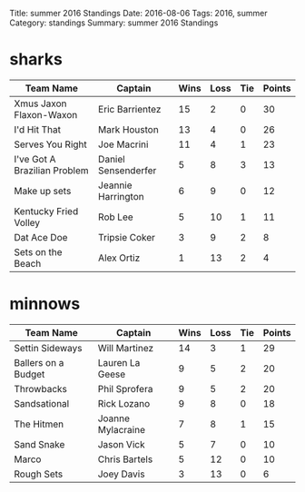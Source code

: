 Title: summer 2016 Standings
Date: 2016-08-06
Tags: 2016, summer
Category: standings
Summary: summer 2016 Standings

sharks
=====
| Team Name | Captain | Wins | Loss | Tie | Points |
| --- | --- | --- | --- | --- | --- |
| Xmus Jaxon Flaxon-Waxon | Eric Barrientez | 15 | 2 | 0 | 30 |
  | I'd Hit That | Mark Houston | 13 | 4 | 0 | 26 |
  | Serves You Right | Joe Macrini | 11 | 4 | 1 | 23 |
  | I've Got A Brazilian Problem | Daniel Sensenderfer | 5 | 8 | 3 | 13 |
  | Make up sets | Jeannie Harrington | 6 | 9 | 0 | 12 |
  | Kentucky Fried Volley | Rob Lee | 5 | 10 | 1 | 11 |
  | Dat Ace Doe | Tripsie Coker | 3 | 9 | 2 | 8 |
  | Sets on the Beach | Alex Ortiz | 1 | 13 | 2 | 4 |
  

minnows
=====
| Team Name | Captain | Wins | Loss | Tie | Points |
| --- | --- | --- | --- | --- | --- |
| Settin Sideways | Will Martinez | 14 | 3 | 1 | 29 |
  | Ballers on a Budget | Lauren La Geese | 9 | 5 | 2 | 20 |
  | Throwbacks | Phil Sprofera | 9 | 5 | 2 | 20 |
  | Sandsational | Rick Lozano | 9 | 8 | 0 | 18 |
  | The Hitmen | Joanne Mylacraine | 7 | 8 | 1 | 15 |
  | Sand Snake | Jason Vick | 5 | 7 | 0 | 10 |
  | Marco | Chris Bartels | 5 | 12 | 0 | 10 |
  | Rough Sets | Joey Davis | 3 | 13 | 0 | 6 |
  


